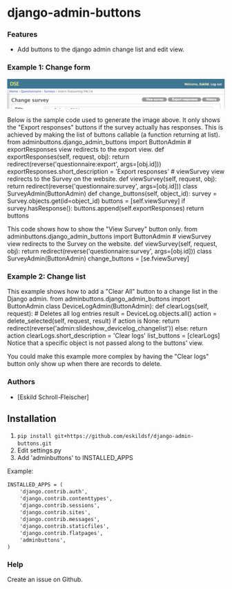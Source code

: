 django-admin-buttons
====================

### Features

 - Add buttons to the django admin change list and edit view.

### Example 1: Change form

![ScreenShot](https://raw.githubusercontent.com/eskildsf/django-admin-buttons/master/screenshots/example.png)

Below is the sample code used to generate the image above. It only shows the
"Export responses" buttons if the survey actually has responses. This is achieved by
making the list of buttons callable (a function returning at list).
	from adminbuttons.django_admin_buttons import ButtonAdmin
	# exportResponses view redirects to the export view.
    def exportResponses(self, request, obj):
        return redirect(reverse('questionnaire:export', args=[obj.id]))
    exportResponses.short_description = 'Export responses'
    # viewSurvey view redirects to the Survey on the website.
    def viewSurvey(self, request, obj):
        return redirect(reverse('questionnaire:survey', args=[obj.id]))
    class SurveyAdmin(ButtonAdmin)
    def change_buttons(self, object_id):
        survey = Survey.objects.get(id=object_id)
        buttons = [self.viewSurvey]
        if survey.hasResponse():
            buttons.append(self.exportResponses)
        return buttons
        
This code shows how to show the "View Survey" button only.
	from adminbuttons.django_admin_buttons import ButtonAdmin
    # viewSurvey view redirects to the Survey on the website.
    def viewSurvey(self, request, obj):
        return redirect(reverse('questionnaire:survey', args=[obj.id]))
    class SurveyAdmin(ButtonAdmin)
    change_buttons = [se.fviewSurvey]

### Example 2: Change list
This example shows how to add a "Clear All" button to a change list in the Django admin.
    from adminbuttons.django_admin_buttons import ButtonAdmin
    class DeviceLogAdmin(ButtonAdmin):
        def clearLogs(self, request):
            # Deletes all log entries
            result = DeviceLog.objects.all()
            action = delete_selected(self, request, result)
            if action is None:
                return redirect(reverse('admin:slideshow_devicelog_changelist'))
            else:
                return action
        clearLogs.short_description = 'Clear logs'
        list_buttons = [clearLogs]
Notice that a specific object is not passed along to the buttons' view.

You could make this example more complex by having the "Clear logs" button only show
up when there are records to delete.

### Authors
 - [Eskild Schroll-Fleischer]

## Installation

1. `pip install git+https://github.com/eskildsf/django-admin-buttons.git`
2. Edit settings.py
3. Add 'adminbuttons' to INSTALLED_APPS

Example:

    INSTALLED_APPS = (
        'django.contrib.auth',
        'django.contrib.contenttypes',
        'django.contrib.sessions',
        'django.contrib.sites',
        'django.contrib.messages',
        'django.contrib.staticfiles',
        'django.contrib.flatpages',  
        'adminbuttons',
    )


### Help

Create an issue on Github.